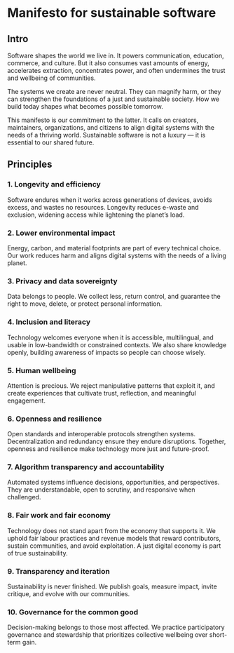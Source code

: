 # Manifesto for sustainable software

## Intro

Software shapes the world we live in. It powers communication, education, commerce, and culture. But it also consumes vast amounts of energy, accelerates extraction, concentrates power, and often undermines the trust and wellbeing of communities.  

The systems we create are never neutral. They can magnify harm, or they can strengthen the foundations of a just and sustainable society. How we build today shapes what becomes possible tomorrow.  

This manifesto is our commitment to the latter. It calls on creators, maintainers, organizations, and citizens to align digital systems with the needs of a thriving world. Sustainable software is not a luxury — it is essential to our shared future.  

## Principles

### 1. Longevity and efficiency

Software endures when it works across generations of devices, avoids excess, and wastes no resources. Longevity reduces e-waste and exclusion, widening access while lightening the planet’s load.  

### 2. Lower environmental impact

Energy, carbon, and material footprints are part of every technical choice. Our work reduces harm and aligns digital systems with the needs of a living planet.  

### 3. Privacy and data sovereignty

Data belongs to people. We collect less, return control, and guarantee the right to move, delete, or protect personal information.  

### 4. Inclusion and literacy

Technology welcomes everyone when it is accessible, multilingual, and usable in low-bandwidth or constrained contexts. We also share knowledge openly, building awareness of impacts so people can choose wisely.  

### 5. Human wellbeing

Attention is precious. We reject manipulative patterns that exploit it, and create experiences that cultivate trust, reflection, and meaningful engagement.  

### 6. Openness and resilience

Open standards and interoperable protocols strengthen systems. Decentralization and redundancy ensure they endure disruptions. Together, openness and resilience make technology more just and future-proof.  

### 7. Algorithm transparency and accountability

Automated systems influence decisions, opportunities, and perspectives. They are understandable, open to scrutiny, and responsive when challenged.  

### 8. Fair work and fair economy

Technology does not stand apart from the economy that supports it. We uphold fair labour practices and revenue models that reward contributors, sustain communities, and avoid exploitation. A just digital economy is part of true sustainability.

### 9. Transparency and iteration

Sustainability is never finished. We publish goals, measure impact, invite critique, and evolve with our communities.  

### 10. Governance for the common good

Decision-making belongs to those most affected. We practice participatory governance and stewardship that prioritizes collective wellbeing over short-term gain.
